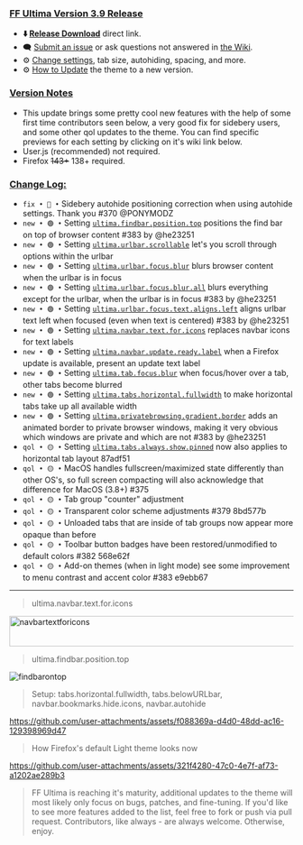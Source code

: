 ### <ins> FF Ultima Version 3.9 Release
- **⬇️ [Release Download](https://github.com/soulhotel/FF-ULTIMA/releases/download/3.9/ffultima3.9.zip)** direct link.<!--- **⬇️ [Source Download](https://github.com/soulhotel/FF-ULTIMA/archive/refs/heads/main.zip)** direct link.-->
- 🗨️ [Submit an issue](https://github.com/soulhotel/FF-ULTIMA/issues/new/choose) or ask questions not answered in [the Wiki](https://ff-ultima.github.io/docs/getting-started).
- ⚙️ [Change settings](https://ff-ultima.github.io/docs/category/settings), tab size, autohiding, spacing, and more.
- ⚙️ [How to Update](https://ff-ultima.github.io/docs/how-to/how-to-update) the theme to a new version.
  
### <ins> Version Notes
- This update brings some pretty cool new features with the help of some first time contributors seen below, a very good fix for sidebery users, and some other qol updates to the theme. You can find specific previews for each setting by clicking on it's wiki link below.
- User.js (recommended) not required.
- Firefox ~~143+~~ 138+ required.
<!--
- User.js required. 
- User.js not required.
- User.js (recommended) not required. 
-->

### <ins> Change Log:
- `fix • 🔴 •` Sidebery autohide positioning correction when using autohide settings. Thank you #370 @PONYMODZ
- `new • 🟢 •` Setting [`ultima.findbar.position.top`](https://ff-ultima.github.io/docs/settings/all/content-area-settings#findbarpositiontop) positions the find bar on top of browser content #383 by @he23251
- `new • 🟢 •` Setting [`ultima.urlbar.scrollable`](https://ff-ultima.github.io/docs/settings/all/urlbar-settings#ultimatabshorizontalfullwidth) let's you scroll through options within the urlbar
- `new • 🟢 •` Setting [`ultima.urlbar.focus.blur`](https://ff-ultima.github.io/docs/settings/all/urlbar-settings#urlbarfocusblur) blurs browser content when the urlbar is in focus
- `new • 🟢 •` Setting [`ultima.urlbar.focus.blur.all`](https://ff-ultima.github.io/docs/settings/all/urlbar-settings#urlbarfocusblurall) blurs everything except for the urlbar, when the urlbar is in focus #383 by @he23251
- `new • 🟢 •` Setting [`ultima.urlbar.focus.text.aligns.left`](https://ff-ultima.github.io/docs/settings/all/tab-settings#urlbarfocustextalignsleft) aligns urlbar text left when focused (even when text is centered) #383 by @he23251
- `new • 🟢 •` Setting [`ultima.navbar.text.for.icons`](https://ff-ultima.github.io/docs/settings/all/topbar-settings#ultimanavbartextforicons) replaces navbar icons for text labels
- `new • 🟢 •` Setting [`ultima.navbar.update.ready.label`](https://ff-ultima.github.io/docs/settings/all/topbar-settings#ultimanavbarupdatereadylabel) when a Firefox update is available, present an update text label
- `new • 🟢 •` Setting [`ultima.tab.focus.blur`](https://ff-ultima.github.io/docs/settings/all/tab-settings#tabfocusblur) when focus/hover over a tab, other tabs become blurred
- `new • 🟢 •` Setting [`ultima.tabs.horizontal.fullwidth`](https://ff-ultima.github.io/docs/settings/all/tab-settings#ultimatabshorizontalfullwidth) to make horizontal tabs take up all available width
- `new • 🟢 •` Setting [`ultima.privatebrowsing.gradient.border`](https://ff-ultima.github.io/docs/settings/all/other-settings#privatebrowsinggradientborder) adds an animated border to private browser windows, making it very obvious which windows are private and which are not #383 by @he23251
- `qol • 🟡 •` Setting [`ultima.tabs.always.show.pinned`](https://ff-ultima.github.io/docs/settings/all/tab-settings#ultimatabsalwaysshowpinned) now also applies to horizontal tab layout 87adf51
- `qol • 🟡 •` MacOS handles fullscreen/maximized state differently than other OS's, so full screen compacting will also acknowledge that difference for MacOS (3.8+) #375
- `qol • 🟡 •` Tab group "counter" adjustment
- `qol • 🟡 •` Transparent color scheme adjustments #379 8bd577b
- `qol • 🟡 •` Unloaded tabs that are inside of tab groups now appear more opaque than before
- `qol • 🟡 •` Toolbar button badges have been restored/unmodified to default colors #382 568e62f
- `qol • 🟡 •` Add-on themes (when in light mode) see some improvement to menu contrast and accent color #383 e9ebb67
<!--
- `fyi • ℹ️ •`
- `fix • 🔴 •` 
- `new • 🟢 •` 
- `qol • 🟡 •` 
- `wip • ℹ️ •` 
-->

>

---

> ultima.navbar.text.for.icons

<img width="1655" height="54" alt="navbartextforicons" src="https://github.com/user-attachments/assets/2906f7a1-46bf-4a7e-a2d6-dfd75398d9fe" />

> ultima.findbar.position.top

![findbarontop](https://github.com/user-attachments/assets/afdf6bbe-996a-4b32-be76-27858bdc09e6)

> Setup: tabs.horizontal.fullwidth, tabs.belowURLbar, navbar.bookmarks.hide.icons, navbar.autohide

https://github.com/user-attachments/assets/f088369a-d4d0-48dd-ac16-129398969d47

> How Firefox's default Light theme looks now

https://github.com/user-attachments/assets/321f4280-47c0-4e7f-af73-a1202ae289b3

>

> FF Ultima is reaching it's maturity, additional updates to the theme will most likely only focus on bugs, patches, and fine-tuning. If you'd like to see more features added to the list, feel free to fork or push via pull request. Contributors, like always - are always welcome. Otherwise, enjoy.
